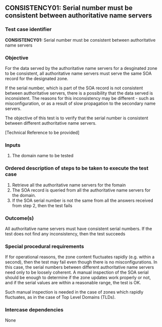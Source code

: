 ## CONSISTENCY01: Serial number must be consistent between authoritative name servers 

### Test case identifier

**CONSISTENCY01:** Serial number must be consistent between authoritative name servers 

### Objective

For the data served by the authoritative name servers for a desginated zone to be consistent, all authoritative name servers must serve the same SOA record for the designated zone.   

If the serial number, which is part of the SOA record is not consistent between authoritative servers, there is a possibility that the data served is inconsistent. The reasons for this inconsistency may be different - such as misconfiguration, or as a result of slow propagation to the secondary name servers.

The objective of this test is to verify that the serial number is consistent between different authoritative name servers.

[Technical Reference to be provided]

### Inputs

1. The domain name to be tested

### Ordered description of steps to be taken to execute the test case

1. Retrieve all the authoritative name servers for the fomain
2. The SOA record is queried from all the authoritative name servers for the domain. 
3. If the SOA serial number is not the same from all the answers received from step 2, then the test fails

### Outcome(s)
All authoritative name servers must have consistent serial numbers. If the test does not find any inconsistency, then the test succeeds

### Special procedural requirements	

If for operational reasons, the zone content fluctuates rapidly (e.g. within a second), then the test may fail even though there is no misconfigurations. In this case, the serial numbers between different authoritative name servers need only to be loosely coherent. A manual inspection of the SOA serial should be enough to determine if the zone updates work properly or not, and if the serial values are within a reasonable range, the test is OK. 

Such manual inspection is needed in the case of zones which rapidly fluctuates, as in the case of Top Level Domains (TLDs).  

### Intercase dependencies

None
